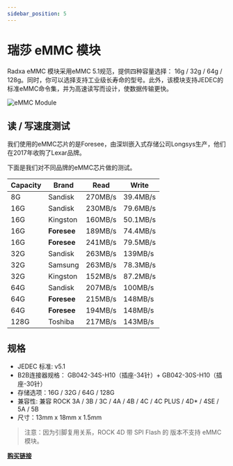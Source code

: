 ```yaml
---
sidebar_position: 5
---
```


# 瑞莎 eMMC 模块

Radxa eMMC 模块采用eMMC 5.1规范，提供四种容量选择： 16g / 32g / 64g / 128g。同时，你可以选择支持工业级长寿命的型号。此外，该模块支持JEDEC的标准eMMC命令集，并为高速读写而设计，使数据传输更快。

![eMMC Module](/img/accessories/emmc-module.webp)

## 读 / 写速度测试

我们使用的eMMC芯片的是Foresee，由深圳嵌入式存储公司Longsys生产，他们在2017年收购了Lexar品牌。

下面是我们对不同品牌的eMMC芯片做的测试。

| Capacity | Brand       | Read    | Write    |
| -------- | ----------- | ------- | -------- |
| 8G       | Sandisk     | 270MB/s | 39.4MB/s |
| 16G      | Sandisk     | 230MB/s | 79.6MB/s |
| 16G      | Kingston    | 160MB/s | 50.1MB/s |
| 16G      | **Foresee** | 189MB/s | 74.4MB/s |
| 16G      | **Foresee** | 241MB/s | 79.5MB/s |
| 32G      | Sandisk     | 263MB/s | 139MB/s  |
| 32G      | Samsung     | 263MB/s | 78.3MB/s |
| 32G      | Kingston    | 152MB/s | 87.2MB/s |
| 64G      | Sandisk     | 207MB/s | 100MB/s  |
| 64G      | **Foresee** | 215MB/s | 148MB/s  |
| 64G      | **Foresee** | 194MB/s | 148MB/s  |
| 128G     | Toshiba     | 217MB/s | 143MB/s  |

## 规格

- JEDEC 标准: v5.1
- B2B连接器规格： GB042-34S-H10（插座-34针）+ GB042-30S-H10（插座-30针）
- 存储选项：16G / 32G / 64G / 128G
- 兼容性: 兼容 ROCK 3A / 3B / 3C / 4A / 4B / 4C / 4C PLUS / 4D\* / 4SE / 5A / 5B
- 尺寸：13mm x 18mm x 1.5mm

> 注意：因为引脚复用关系，ROCK 4D 带 SPI Flash 的 版本不支持 eMMC 模块。

[**购买链接**](https://radxa.com/products/accessories/emmc-module#buy)
